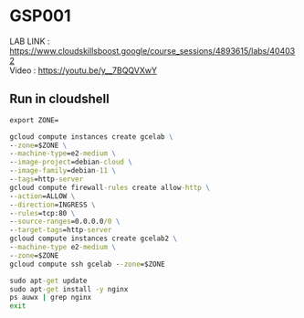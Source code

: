 # GSP001

LAB LINK : https://www.cloudskillsboost.google/course_sessions/4893615/labs/404032 \
Video : https://youtu.be/y__7BQQVXwY

## Run in cloudshell

```cmd
export ZONE=
```

```cmd
gcloud compute instances create gcelab \
--zone=$ZONE \
--machine-type=e2-medium \
--image-project=debian-cloud \
--image-family=debian-11 \
--tags=http-server
gcloud compute firewall-rules create allow-http \
--action=ALLOW \
--direction=INGRESS \
--rules=tcp:80 \
--source-ranges=0.0.0.0/0 \
--target-tags=http-server
gcloud compute instances create gcelab2 \
--machine-type e2-medium \
--zone=$ZONE
gcloud compute ssh gcelab --zone=$ZONE
```

```cmd
sudo apt-get update
sudo apt-get install -y nginx
ps auwx | grep nginx
exit
```
